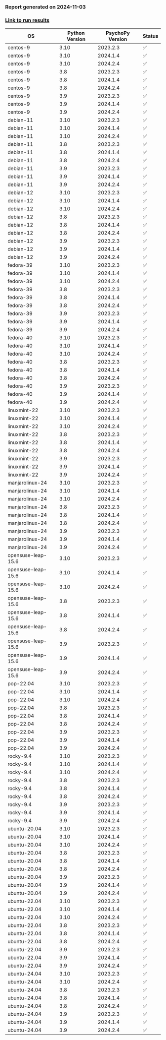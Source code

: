 ### Report generated on 2024-11-03
### [Link to run results](https://github.com/wieluk/psychopy_linux_installer/actions/runs/11650513364)

| OS | Python Version | PsychoPy Version | Status |
|---|---|---|---|
| centos-9 | 3.10 | 2023.2.3 | ✅ |
| centos-9 | 3.10 | 2024.1.4 | ✅ |
| centos-9 | 3.10 | 2024.2.4 | ✅ |
| centos-9 | 3.8 | 2023.2.3 | ✅ |
| centos-9 | 3.8 | 2024.1.4 | ✅ |
| centos-9 | 3.8 | 2024.2.4 | ✅ |
| centos-9 | 3.9 | 2023.2.3 | ✅ |
| centos-9 | 3.9 | 2024.1.4 | ✅ |
| centos-9 | 3.9 | 2024.2.4 | ✅ |
| debian-11 | 3.10 | 2023.2.3 | ✅ |
| debian-11 | 3.10 | 2024.1.4 | ✅ |
| debian-11 | 3.10 | 2024.2.4 | ✅ |
| debian-11 | 3.8 | 2023.2.3 | ✅ |
| debian-11 | 3.8 | 2024.1.4 | ✅ |
| debian-11 | 3.8 | 2024.2.4 | ✅ |
| debian-11 | 3.9 | 2023.2.3 | ✅ |
| debian-11 | 3.9 | 2024.1.4 | ✅ |
| debian-11 | 3.9 | 2024.2.4 | ✅ |
| debian-12 | 3.10 | 2023.2.3 | ✅ |
| debian-12 | 3.10 | 2024.1.4 | ✅ |
| debian-12 | 3.10 | 2024.2.4 | ✅ |
| debian-12 | 3.8 | 2023.2.3 | ✅ |
| debian-12 | 3.8 | 2024.1.4 | ✅ |
| debian-12 | 3.8 | 2024.2.4 | ✅ |
| debian-12 | 3.9 | 2023.2.3 | ✅ |
| debian-12 | 3.9 | 2024.1.4 | ✅ |
| debian-12 | 3.9 | 2024.2.4 | ✅ |
| fedora-39 | 3.10 | 2023.2.3 | ✅ |
| fedora-39 | 3.10 | 2024.1.4 | ✅ |
| fedora-39 | 3.10 | 2024.2.4 | ✅ |
| fedora-39 | 3.8 | 2023.2.3 | ✅ |
| fedora-39 | 3.8 | 2024.1.4 | ✅ |
| fedora-39 | 3.8 | 2024.2.4 | ✅ |
| fedora-39 | 3.9 | 2023.2.3 | ✅ |
| fedora-39 | 3.9 | 2024.1.4 | ✅ |
| fedora-39 | 3.9 | 2024.2.4 | ✅ |
| fedora-40 | 3.10 | 2023.2.3 | ✅ |
| fedora-40 | 3.10 | 2024.1.4 | ✅ |
| fedora-40 | 3.10 | 2024.2.4 | ✅ |
| fedora-40 | 3.8 | 2023.2.3 | ✅ |
| fedora-40 | 3.8 | 2024.1.4 | ✅ |
| fedora-40 | 3.8 | 2024.2.4 | ✅ |
| fedora-40 | 3.9 | 2023.2.3 | ✅ |
| fedora-40 | 3.9 | 2024.1.4 | ✅ |
| fedora-40 | 3.9 | 2024.2.4 | ✅ |
| linuxmint-22 | 3.10 | 2023.2.3 | ✅ |
| linuxmint-22 | 3.10 | 2024.1.4 | ✅ |
| linuxmint-22 | 3.10 | 2024.2.4 | ✅ |
| linuxmint-22 | 3.8 | 2023.2.3 | ✅ |
| linuxmint-22 | 3.8 | 2024.1.4 | ✅ |
| linuxmint-22 | 3.8 | 2024.2.4 | ✅ |
| linuxmint-22 | 3.9 | 2023.2.3 | ✅ |
| linuxmint-22 | 3.9 | 2024.1.4 | ✅ |
| linuxmint-22 | 3.9 | 2024.2.4 | ✅ |
| manjarolinux-24 | 3.10 | 2023.2.3 | ✅ |
| manjarolinux-24 | 3.10 | 2024.1.4 | ✅ |
| manjarolinux-24 | 3.10 | 2024.2.4 | ✅ |
| manjarolinux-24 | 3.8 | 2023.2.3 | ✅ |
| manjarolinux-24 | 3.8 | 2024.1.4 | ✅ |
| manjarolinux-24 | 3.8 | 2024.2.4 | ✅ |
| manjarolinux-24 | 3.9 | 2023.2.3 | ✅ |
| manjarolinux-24 | 3.9 | 2024.1.4 | ✅ |
| manjarolinux-24 | 3.9 | 2024.2.4 | ✅ |
| opensuse-leap-15.6 | 3.10 | 2023.2.3 | ✅ |
| opensuse-leap-15.6 | 3.10 | 2024.1.4 | ✅ |
| opensuse-leap-15.6 | 3.10 | 2024.2.4 | ✅ |
| opensuse-leap-15.6 | 3.8 | 2023.2.3 | ✅ |
| opensuse-leap-15.6 | 3.8 | 2024.1.4 | ✅ |
| opensuse-leap-15.6 | 3.8 | 2024.2.4 | ✅ |
| opensuse-leap-15.6 | 3.9 | 2023.2.3 | ✅ |
| opensuse-leap-15.6 | 3.9 | 2024.1.4 | ✅ |
| opensuse-leap-15.6 | 3.9 | 2024.2.4 | ✅ |
| pop-22.04 | 3.10 | 2023.2.3 | ✅ |
| pop-22.04 | 3.10 | 2024.1.4 | ✅ |
| pop-22.04 | 3.10 | 2024.2.4 | ✅ |
| pop-22.04 | 3.8 | 2023.2.3 | ✅ |
| pop-22.04 | 3.8 | 2024.1.4 | ✅ |
| pop-22.04 | 3.8 | 2024.2.4 | ✅ |
| pop-22.04 | 3.9 | 2023.2.3 | ✅ |
| pop-22.04 | 3.9 | 2024.1.4 | ✅ |
| pop-22.04 | 3.9 | 2024.2.4 | ✅ |
| rocky-9.4 | 3.10 | 2023.2.3 | ✅ |
| rocky-9.4 | 3.10 | 2024.1.4 | ✅ |
| rocky-9.4 | 3.10 | 2024.2.4 | ✅ |
| rocky-9.4 | 3.8 | 2023.2.3 | ✅ |
| rocky-9.4 | 3.8 | 2024.1.4 | ✅ |
| rocky-9.4 | 3.8 | 2024.2.4 | ✅ |
| rocky-9.4 | 3.9 | 2023.2.3 | ✅ |
| rocky-9.4 | 3.9 | 2024.1.4 | ✅ |
| rocky-9.4 | 3.9 | 2024.2.4 | ✅ |
| ubuntu-20.04 | 3.10 | 2023.2.3 | ✅ |
| ubuntu-20.04 | 3.10 | 2024.1.4 | ✅ |
| ubuntu-20.04 | 3.10 | 2024.2.4 | ✅ |
| ubuntu-20.04 | 3.8 | 2023.2.3 | ✅ |
| ubuntu-20.04 | 3.8 | 2024.1.4 | ✅ |
| ubuntu-20.04 | 3.8 | 2024.2.4 | ✅ |
| ubuntu-20.04 | 3.9 | 2023.2.3 | ✅ |
| ubuntu-20.04 | 3.9 | 2024.1.4 | ✅ |
| ubuntu-20.04 | 3.9 | 2024.2.4 | ✅ |
| ubuntu-22.04 | 3.10 | 2023.2.3 | ✅ |
| ubuntu-22.04 | 3.10 | 2024.1.4 | ✅ |
| ubuntu-22.04 | 3.10 | 2024.2.4 | ✅ |
| ubuntu-22.04 | 3.8 | 2023.2.3 | ✅ |
| ubuntu-22.04 | 3.8 | 2024.1.4 | ✅ |
| ubuntu-22.04 | 3.8 | 2024.2.4 | ✅ |
| ubuntu-22.04 | 3.9 | 2023.2.3 | ✅ |
| ubuntu-22.04 | 3.9 | 2024.1.4 | ✅ |
| ubuntu-22.04 | 3.9 | 2024.2.4 | ✅ |
| ubuntu-24.04 | 3.10 | 2023.2.3 | ✅ |
| ubuntu-24.04 | 3.10 | 2024.2.4 | ✅ |
| ubuntu-24.04 | 3.8 | 2023.2.3 | ✅ |
| ubuntu-24.04 | 3.8 | 2024.1.4 | ✅ |
| ubuntu-24.04 | 3.8 | 2024.2.4 | ✅ |
| ubuntu-24.04 | 3.9 | 2023.2.3 | ✅ |
| ubuntu-24.04 | 3.9 | 2024.1.4 | ✅ |
| ubuntu-24.04 | 3.9 | 2024.2.4 | ✅ |

